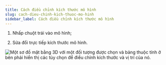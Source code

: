 ```yaml
---
title: Cách điều chỉnh kích thước mô hình
slug: cach-dieu-chinh-kich-thuoc-mo-hinh
sidebar_label: Cách điều chỉnh kích thước mô hình
---
```


1. Nhấp chuột trái vào mô hình;

2. Sửa đổi trực tiếp kích thước mô hình.

![Một sơ đồ mặt bằng 3D với một đối tượng được chọn và bảng thuộc tính ở bên phải hiển thị các tùy chọn để điều chỉnh kích thước và vị trí của nó.](https://storage.googleapis.com/jegavn_kb/images/6a2f4514-de6d-4806-810e-add2f8d1cc59.png)